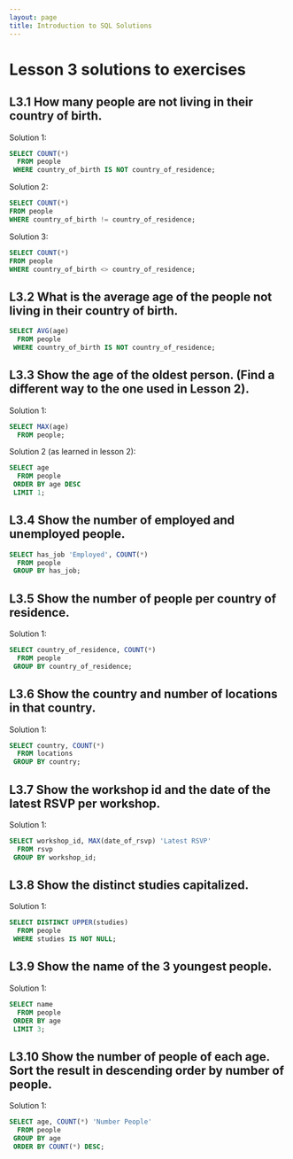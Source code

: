 ```yaml
---
layout: page
title: Introduction to SQL Solutions
---
```

# Lesson 3 solutions to exercises

## L3.1 How many people are not living in their country of birth.

Solution 1:
```SQL
SELECT COUNT(*)
  FROM people
 WHERE country_of_birth IS NOT country_of_residence;
```

Solution 2:
```SQL
SELECT COUNT(*)
FROM people
WHERE country_of_birth != country_of_residence;
```

Solution 3:
```SQL
SELECT COUNT(*)
FROM people
WHERE country_of_birth <> country_of_residence;
```

##  L3.2 What is the average age of the people not living in their country of birth.

```SQL
SELECT AVG(age)
  FROM people
 WHERE country_of_birth IS NOT country_of_residence;
```

## L3.3 Show the age of the oldest person. (Find a different way to the one used in Lesson 2).

Solution 1:
```SQL
SELECT MAX(age)
  FROM people;
```

Solution 2 (as learned in lesson 2):
```SQL
SELECT age
  FROM people
 ORDER BY age DESC
 LIMIT 1;
```

## L3.4 Show the number of employed and unemployed people.

```SQL
SELECT has_job 'Employed', COUNT(*)
  FROM people
 GROUP BY has_job;
```

## L3.5 Show the number of people per country of residence.

Solution 1:
```SQL
SELECT country_of_residence, COUNT(*)
  FROM people
 GROUP BY country_of_residence;
```

## L3.6 Show the country and number of locations in that country.

Solution 1:
```SQL
SELECT country, COUNT(*)
  FROM locations
 GROUP BY country;
```

## L3.7 Show the workshop id and the date of the latest RSVP per workshop.

Solution 1:
```SQL
SELECT workshop_id, MAX(date_of_rsvp) 'Latest RSVP'
  FROM rsvp
 GROUP BY workshop_id;
```

## L3.8 Show the distinct studies capitalized.

Solution 1:
```SQL
SELECT DISTINCT UPPER(studies)
  FROM people
 WHERE studies IS NOT NULL;
```

## L3.9 Show the name of the 3 youngest people.

Solution 1:
```SQL
SELECT name
  FROM people
 ORDER BY age
 LIMIT 3;
```

## L3.10 Show the number of people of each age. Sort the result in descending order by number of people.

Solution 1:
```SQL
SELECT age, COUNT(*) 'Number People'
  FROM people
 GROUP BY age
 ORDER BY COUNT(*) DESC;
```
